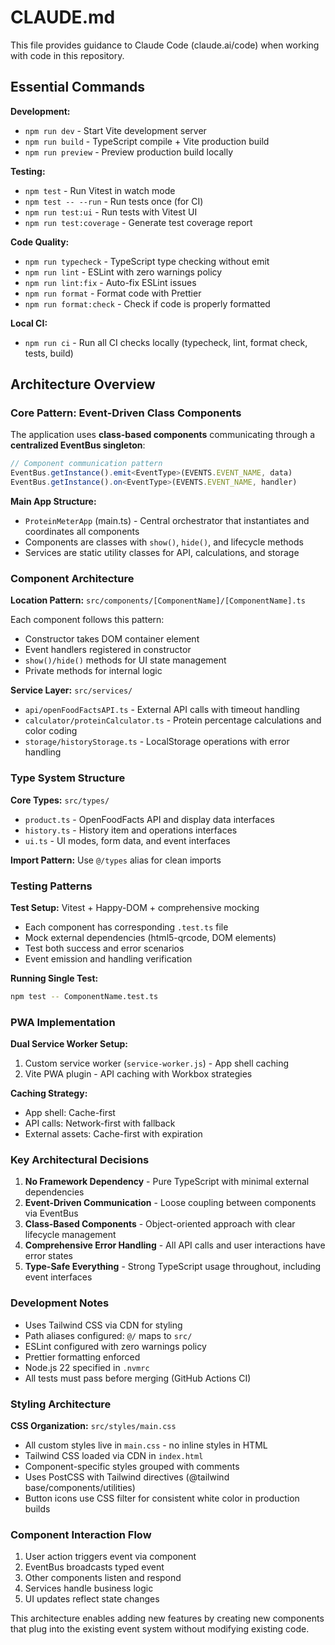 # CLAUDE.md

This file provides guidance to Claude Code (claude.ai/code) when working with code in this repository.

## Essential Commands

**Development:**

- `npm run dev` - Start Vite development server
- `npm run build` - TypeScript compile + Vite production build
- `npm run preview` - Preview production build locally

**Testing:**

- `npm test` - Run Vitest in watch mode
- `npm test -- --run` - Run tests once (for CI)
- `npm run test:ui` - Run tests with Vitest UI
- `npm run test:coverage` - Generate test coverage report

**Code Quality:**

- `npm run typecheck` - TypeScript type checking without emit
- `npm run lint` - ESLint with zero warnings policy
- `npm run lint:fix` - Auto-fix ESLint issues
- `npm run format` - Format code with Prettier
- `npm run format:check` - Check if code is properly formatted

**Local CI:**

- `npm run ci` - Run all CI checks locally (typecheck, lint, format check, tests, build)

## Architecture Overview

### Core Pattern: Event-Driven Class Components

The application uses **class-based components** communicating through a **centralized EventBus singleton**:

```typescript
// Component communication pattern
EventBus.getInstance().emit<EventType>(EVENTS.EVENT_NAME, data)
EventBus.getInstance().on<EventType>(EVENTS.EVENT_NAME, handler)
```

**Main App Structure:**

- `ProteinMeterApp` (main.ts) - Central orchestrator that instantiates and coordinates all components
- Components are classes with `show()`, `hide()`, and lifecycle methods
- Services are static utility classes for API, calculations, and storage

### Component Architecture

**Location Pattern:** `src/components/[ComponentName]/[ComponentName].ts`

Each component follows this pattern:

- Constructor takes DOM container element
- Event handlers registered in constructor
- `show()/hide()` methods for UI state management
- Private methods for internal logic

**Service Layer:** `src/services/`

- `api/openFoodFactsAPI.ts` - External API calls with timeout handling
- `calculator/proteinCalculator.ts` - Protein percentage calculations and color coding
- `storage/historyStorage.ts` - LocalStorage operations with error handling

### Type System Structure

**Core Types:** `src/types/`

- `product.ts` - OpenFoodFacts API and display data interfaces
- `history.ts` - History item and operations interfaces
- `ui.ts` - UI modes, form data, and event interfaces

**Import Pattern:** Use `@/types` alias for clean imports

### Testing Patterns

**Test Setup:** Vitest + Happy-DOM + comprehensive mocking

- Each component has corresponding `.test.ts` file
- Mock external dependencies (html5-qrcode, DOM elements)
- Test both success and error scenarios
- Event emission and handling verification

**Running Single Test:**

```bash
npm test -- ComponentName.test.ts
```

### PWA Implementation

**Dual Service Worker Setup:**

1. Custom service worker (`service-worker.js`) - App shell caching
2. Vite PWA plugin - API caching with Workbox strategies

**Caching Strategy:**

- App shell: Cache-first
- API calls: Network-first with fallback
- External assets: Cache-first with expiration

### Key Architectural Decisions

1. **No Framework Dependency** - Pure TypeScript with minimal external dependencies
2. **Event-Driven Communication** - Loose coupling between components via EventBus
3. **Class-Based Components** - Object-oriented approach with clear lifecycle management
4. **Comprehensive Error Handling** - All API calls and user interactions have error states
5. **Type-Safe Everything** - Strong TypeScript usage throughout, including event interfaces

### Development Notes

- Uses Tailwind CSS via CDN for styling
- Path aliases configured: `@/` maps to `src/`
- ESLint configured with zero warnings policy
- Prettier formatting enforced
- Node.js 22 specified in `.nvmrc`
- All tests must pass before merging (GitHub Actions CI)

### Styling Architecture

**CSS Organization:** `src/styles/main.css`

- All custom styles live in `main.css` - no inline styles in HTML
- Tailwind CSS loaded via CDN in `index.html`
- Component-specific styles grouped with comments
- Uses PostCSS with Tailwind directives (@tailwind base/components/utilities)
- Button icons use CSS filter for consistent white color in production builds

### Component Interaction Flow

1. User action triggers event via component
2. EventBus broadcasts typed event
3. Other components listen and respond
4. Services handle business logic
5. UI updates reflect state changes

This architecture enables adding new features by creating new components that plug into the existing event system without modifying existing code.
